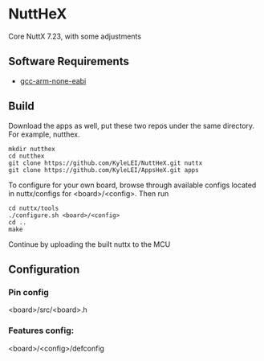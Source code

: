 # NuttHeX
Core NuttX 7.23, with some adjustments

## Software Requirements

 - [gcc-arm-none-eabi](https://launchpad.net/gcc-arm-embedded/+download)

## Build

Download the apps as well, put these two repos under the same directory. For example, nutthex.
```
mkdir nutthex
cd nutthex
git clone https://github.com/KyleLEI/NuttHeX.git nuttx
git clone https://github.com/KyleLEI/AppsHeX.git apps 
```
To configure for your own board, browse through available configs located in nuttx/configs for \<board\>/\<config\>. Then run
```
cd nuttx/tools
./configure.sh <board>/<config>
cd ..
make
```
Continue by uploading the built nuttx to the MCU

## Configuration
### Pin config
\<board\>/src/\<board\>.h
### Features config: 
\<board\>/\<config\>/defconfig
